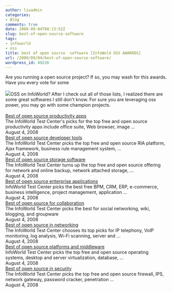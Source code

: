 ```yaml
---
author: liuadmin
categories:
- Blog
comments: true
date: 2008-09-04T08:13:52Z
slug: best-of-open-source-software
tags:
- infoworld
- oss
title: best of open source  software [InfoWold OSS AWARRDS]
url: /2008/09/04/best-of-open-source-software/
wordpress_id: 49226
---
```


Are you running a open source project? If so, you may wash for this awards. Have you every vote for some<br /><br />![](http://www.nagios.org/images/propaganda/bossie-2008.png)OSS on InfoWorld? After I check out all of those lists, I realized there are some great softwares I still don't know. For sure you are leveraging oss power, you may go with some champion projects.<br /><br />[Best of open source productivity apps](http://www.infoworld.com/slideshow/2008/08/165-best_of_open_so-1.html)<br />The InfoWorld Test Center's picks for the top free and open source productivity apps include office suite, Web browser, image ...<br /> August 4, 2008<br />[Best of open source developer tools](http://www.infoworld.com/slideshow/2008/08/166-best_of_open_so-1.html)<br />The InfoWorld Test Center picks the top free and open source RIA platform, Ajax framework, business rule management system, ...<br /> August 4, 2008<!--more--><br />[Best of open source storage software](http://www.infoworld.com/slideshow/2008/08/167-best_of_open_so-1.html)<br />The InfoWorld Test Center turns up the top free and open source offering for network and online backup, network attached storage, ...<br /> August 4, 2008<br />[Best of open source enterprise applications](http://www.infoworld.com/slideshow/2008/08/168-best_of_open_so-1.html)<br />InfoWorld Test Center picks the best free BPM, CRM, ERP, e-commerce, business intelligence, project management, application ...<br /> August 4, 2008<br />[Best of open source for collaboration](http://www.infoworld.com/slideshow/2008/08/169-best_of_open_so-1.html)<br />The InfoWorld Test Center picks the best for social networking, wiki, blogging, and groupware<br /> August 4, 2008<br />[Best of open source in networking](http://www.infoworld.com/slideshow/2008/08/170-best_of_open_so-1.html)<br />The InfoWorld Test Center chooses its top picks for IP telephony, VoIP monitoring, log analysis, Wi-Fi scanning, server and ...<br /> August 4, 2008<br />[Best of open source platforms and middleware](http://www.infoworld.com/slideshow/2008/08/171-best_of_open_so-1.html)<br />InfoWorld Test Center picks the top free and open source operating systems, desktop and server virtualization, database, ...<br /> August 4, 2008<br />[Best of open source in security](http://www.infoworld.com/slideshow/2008/08/172-best_of_open_so-1.html)<br />The InfoWorld Test Center picks the top free and open source firewall, IPS, network gateway, password cracker, penetration ...<br /> August 4, 2008
